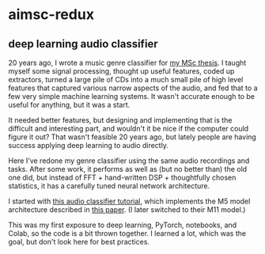 # aimsc-redux

## deep learning audio classifier


20 years ago, I wrote a music genre classifier for
[my MSc thesis](https://www.sethoscope.net/aimsc/). I
taught myself some signal processing, thought up useful features,
coded up extractors, turned a large pile of CDs into a much small pile
of high level features that captured various narrow aspects of the
audio, and fed that to a few very simple machine learning systems. It
wasn't accurate enough to be useful for anything, but it was a start.

It needed better features, but designing and implementing that is
the difficult and interesting part, and wouldn't it be nice if the
computer could figure it out? That wasn't feasible 20 years ago, but
lately people are having success applying deep learning to audio
directly.

Here I've redone my genre classifier using the same audio recordings and
tasks. After some work, it performs as well as (but no better than) the
old one did, but instead of FFT + hand-written DSP + thoughtfully chosen
statistics, it has a carefully tuned neural network architecture.

I started with [this audio classifier tutorial](https://colab.research.google.com/github/pytorch/tutorials/blob/gh-pages/_downloads/audio_classifier_tutorial.ipynb), which implements the M5 model architecture described in
[this paper](https://arxiv.org/pdf/1610.00087.pdf).
(I later switched to their M11 model.)

This was my first exposure to deep learning, PyTorch, notebooks, and
Colab, so the code is a bit thrown together. I learned a lot, which
was the goal, but don't look here for best practices.
